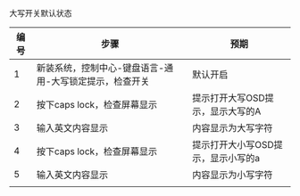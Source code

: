 大写开关默认状态

| 编号 | 步骤                                                    | 预期                               |
|------|---------------------------------------------------------|------------------------------------|
|   1  | 新装系统，控制中心-键盘语言-通用-大写锁定提示，检查开关 | 默认开启                           |
|   2  | 按下caps lock，检查屏幕显示                             | 提示打开大写OSD提示，显示大写的A   |
|   3  | 输入英文内容显示                                        | 内容显示为大写字符                 |
|   4  | 按下caps lock，检查屏幕显示                             | 提示打开大小写OSD提示，显示小写的a |
|   5  | 输入英文内容显示                                        | 内容显示为小写字符                 |
|      |                                                         |                                    |
